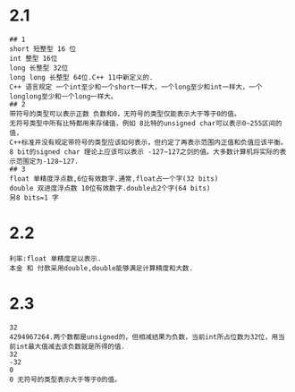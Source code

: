# 2.1
    ## 1
    short 短整型 16 位
    int 整型 16位
    long 长整型 32位
    long long 长整型 64位.C++ 11中新定义的.
    C++ 语言规定 一个int至少和一个short一样大，一个long至少和int一样大，一个longlong至少和一个long一样大。
    ## 2 
    带符号的类型可以表示正数 负数和0，无符号的类型仅能表示大于等于0的值。
    无符号类型中所有比特都用来存储值，例如 8比特的unsigned char可以表示0~255区间的值，
    C++标准并没有规定带符号的类型应该如何表示，但约定了再表示范围内正值和负值应该平衡。8 bit的signed char 理论上应该可以表示 -127~127之剑的值。大多数计算机将实际的表示范围定为-128~127.
    ## 3
    float 单精度浮点数,6位有效数字.通常,float占一个字(32 bits)
    double 双进度浮点数 10位有效数字.double占2个字(64 bits)
    另8 bits=1 字
# 2.2
    利率:float 单精度足以表示.
    本金 和 付款采用double,double能够满足计算精度和大数.
    
# 2.3
    32 
    4294967264.两个数都是unsigned的，但相减结果为负数，当前int所占位数为32位，用当前int最大值减去该负数就是所得的值.
    32
    -32
    0
    0 无符号的类型表示大于等于0的值。
    